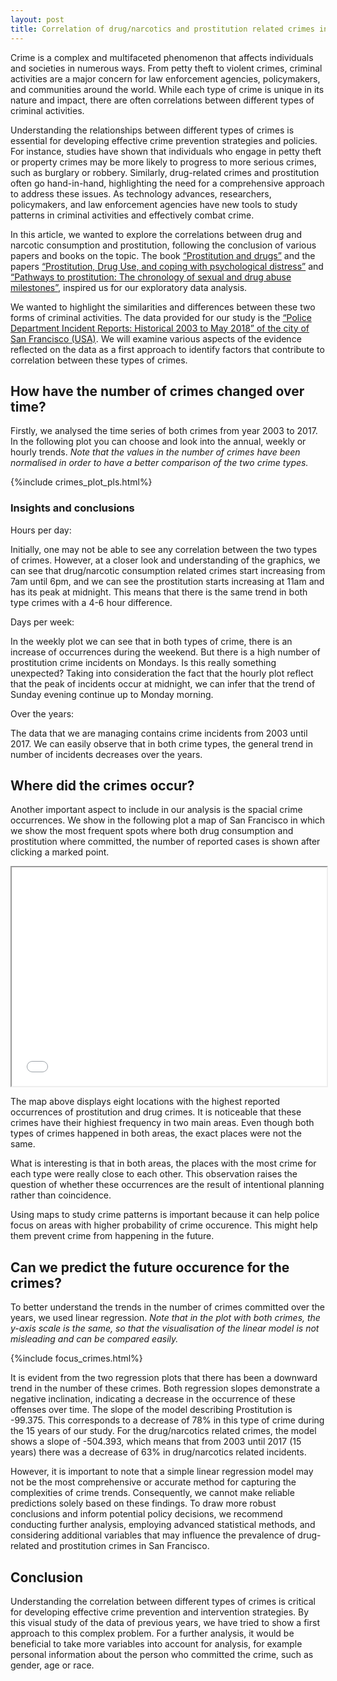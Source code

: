 ```yaml
---
layout: post
title: Correlation of drug/narcotics and prostitution related crimes in San Francisco.
---
```


Crime is a complex and multifaceted phenomenon that affects individuals and societies in numerous ways. From petty theft to violent crimes, criminal activities are a major concern for law enforcement agencies, policymakers, and communities around the world. While each type of crime is unique in its nature and impact, there are often correlations between different types of criminal activities.

Understanding the relationships between different types of crimes is essential for developing effective crime prevention strategies and policies. For instance, studies have shown that individuals who engage in petty theft or property crimes may be more likely to progress to more serious crimes, such as burglary or robbery. Similarly, drug-related crimes and prostitution often go hand-in-hand, highlighting the need for a comprehensive approach to address these issues. As technology advances, researchers, policymakers, and law enforcement agencies have new tools to study patterns in criminal activities and effectively combat crime.

In this article, we wanted to explore the correlations between drug and narcotic consumption and prostitution, following the conclusion of various papers and books on the topic. The book [“Prostitution and drugs”](https://www.ojp.gov/ncjrs/virtual-library/abstracts/prostitution-and-drugs) and the papers [“Prostitution, Drug Use, and coping with psychological distress”](https://journals.sagepub.com/doi/pdf/10.1177/002204260003000407) and [“Pathways to prostitution: The chronology of sexual and drug abuse milestones”](https://www.tandfonline.com/doi/abs/10.1080/00224499809551951), inspired us for our exploratory data analysis.

We wanted to highlight the similarities and differences between these two forms of criminal activities. The data provided for our study is the [“Police Department Incident Reports: Historical 2003 to May 2018”  of the city of San Francisco (USA)](https://data.sfgov.org/Public-Safety/Police-Department-Incident-Reports-Historical-2003/tmnf-yvry). We will examine various aspects of the evidence reflected on the data as a first approach to identify factors that contribute to correlation between these types of crimes.



## How have the number of crimes changed over time?

Firstly, we analysed the time series of both crimes from year 2003 to 2017. In the following plot you can choose and look into the annual, weekly or hourly trends. *Note that the values in the number of crimes have been normalised in order to have a better comparison of the two crime types.*

{%include crimes_plot_pls.html%}

### Insights and conclusions

Hours per day:

Initially, one may not be able to see any correlation between the two types of crimes. However, at a closer look and understanding of the graphics, we can see that drug/narcotic consumption related crimes start increasing from 7am until 6pm, and we can see the prostitution starts increasing at 11am and has its peak at midnight. This means that there is the same trend in both type crimes with a 4-6 hour difference. 

Days per week:

In the weekly plot we can see that in both types of crime, there is an increase of occurrences during the weekend. But there is a high number of prostitution crime incidents on Mondays. Is this really something unexpected? Taking into consideration the fact that the hourly plot reflect that the peak of incidents occur at midnight, we can infer that the trend of Sunday evening continue up to Monday morning.

Over the years:

The data that we are managing contains crime incidents from 2003 until 2017. We can easily observe that in both crime types, the general trend in number of incidents decreases over the years.



## Where did the crimes occur? 

Another important aspect to include in our analysis is the spacial crime occurrences. We show in the following plot a map of San Francisco in which we show the most frequent spots where both drug consumption and prostitution where committed, the number of reported cases is shown after clicking a marked point.

<div>
    <iframe src="map.html"  width="100%" height="350">
    </iframe>
</div>


The map above displays eight locations with the highest reported occurrences of prostitution and drug crimes. It is noticeable that these crimes have their highiest frequency in two main areas. Even though both types of crimes happened in both areas, the exact places were not the same.

What is interesting is that in both areas, the places with the most crime for each type were really close to each other.  This observation raises the question of whether these occurrences are the result of intentional planning rather than coincidence.

Using maps to study crime patterns is important because it can help police focus on areas with higher probability of crime occurence. This might help them prevent crime from happening in the future.



## Can we predict the future occurence for the crimes?

To better understand the trends in the number of crimes committed over the years, we used linear regression. *Note that in the plot with both crimes, the y-axis scale is the same, so that the visualisation of the linear model is not misleading and can be compared easily.*

{%include focus_crimes.html%}


It is evident from the two regression plots that there has been a downward trend in the number of these crimes. Both regression slopes demonstrate a negative inclination, indicating a decrease in the occurrence of these offenses over time. 
The slope of the model describing Prostitution is -99.375. This corresponds to a decrease of 78% in this type of crime during the 15 years of our study. For the drug/narcotics related crimes, the model shows a slope of -504.393, which means that from 2003 until 2017 (15 years) there was a decrease of 63% in drug/narcotics related incidents.

However, it is important to note that a simple linear regression model may not be the most comprehensive or accurate method for capturing the complexities of crime trends. Consequently, we cannot make reliable predictions solely based on these findings. To draw more robust conclusions and inform potential policy decisions, we recommend conducting further analysis, employing advanced statistical methods, and considering additional variables that may influence the prevalence of drug-related and prostitution crimes in San Francisco.

## Conclusion

Understanding the correlation between different types of crimes is critical for developing effective crime prevention and intervention strategies. By this visual study of the data of previous years, we have tried to show a first approach to this complex problem. For a further analysis, it would be beneficial to take more variables into account for analysis, for example personal information about the person who committed the crime, such as gender, age or race.

